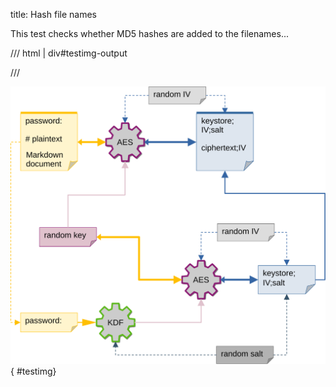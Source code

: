 title: Hash file names

This test checks whether MD5 hashes are added to the filenames...

/// html | div#testimg-output

///

![](../img/howitworks.svg){ #testimg}


<script>
var testimg = document.getElementById('testimg');
var testimg_output = document.getElementById('testimg-output');

testimg_output.innerHTML = testimg.src;

</script>